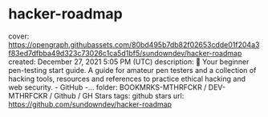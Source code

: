 # hacker-roadmap

cover: https://opengraph.githubassets.com/80bd495b7db82f02653cdde01f204a3f83ed7dfbba49d323c73026c1ca5d1bf5/sundowndev/hacker-roadmap
created: December 27, 2021 5:05 PM (UTC)
description: :pushpin: Your beginner pen-testing start guide. A guide for amateur pen testers and a collection of hacking tools, resources and references to practice ethical hacking and web security. - GitHub -...
folder: BOOKMRKS-MTHRFCKR / DEV-MTHRFCKR / Github / GH Stars
tags: github stars
url: https://github.com/sundowndev/hacker-roadmap